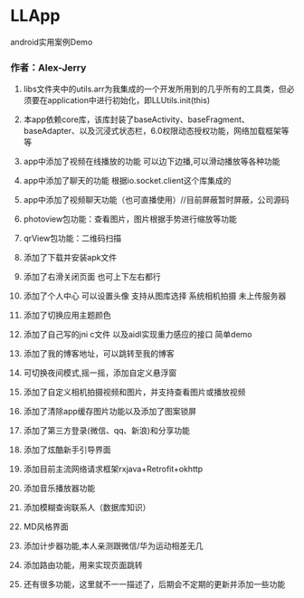 # LLApp
android实用案例Demo

### 作者：Alex-Jerry
1. libs文件夹中的utils.arr为我集成的一个开发所用到的几乎所有的工具类，但必须要在application中进行初始化，即LLUtils.init(this)<br>

2. 本app依赖core库，该库封装了baseActivity、baseFragment、baseAdapter、以及沉浸式状态栏，6.0权限动态授权功能，网络加载框架等等<br>

3. app中添加了视频在线播放的功能 可以边下边播,可以滑动播放等各种功能<br>

4. app中添加了聊天的功能  根据io.socket.client这个库集成的<br>

5. app中添加了视频聊天功能（也可直播使用）//目前屏蔽暂时屏蔽，公司源码<br>

6. photoview包功能：查看图片，图片根据手势进行缩放等功能<br>

7. qrView包功能：二维码扫描<br>

8. 添加了下载并安装apk文件<br>

9. 添加了右滑关闭页面  也可上下左右都行<br>

10. 添加了个人中心   可以设置头像   支持从图库选择  系统相机拍摄  未上传服务器<br>

11. 添加了切换应用主题颜色<br>

12. 添加了自己写的jni  c文件  以及aidl实现重力感应的接口    简单demo<br>

13. 添加了我的博客地址，可以跳转至我的博客<br>

14. 可切换夜间模式,摇一摇，添加自定义悬浮窗<br>

15. 添加了自定义相机拍摄视频和图片，并支持查看图片或播放视频<br>

16. 添加了清除app缓存图片功能以及添加了图案锁屏<br>

17. 添加了第三方登录(微信、qq、新浪)和分享功能<br>

18. 添加了炫酷新手引导界面<br>

19. 添加目前主流网络请求框架rxjava+Retrofit+okhttp<br>

20. 添加音乐播放器功能<br>

21. 添加模糊查询联系人（数据库知识）<br>

22. MD风格界面<br>

23. 添加计步器功能,本人亲测跟微信/华为运动相差无几<br>

24. 添加路由功能，用来实现页面跳转<br>

25. 还有很多功能，这里就不一一描述了，后期会不定期的更新并添加一些功能<br>


